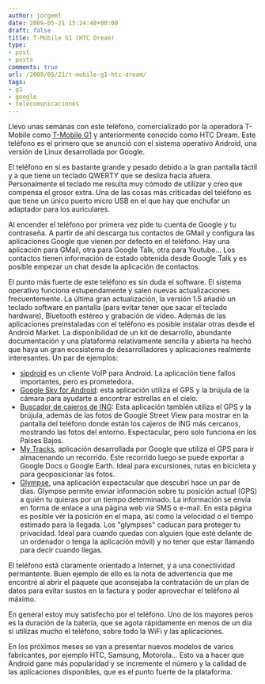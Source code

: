 ```yaml
---
author: jorgeml
date: 2009-05-21 15:24:48+00:00
draft: false
title: T-Mobile G1 (HTC Dream)
type: 
- post
- posts
comments: true
url: /2009/05/21/t-mobile-g1-htc-dream/
tags:
- g1
- google
- telecomunicaciones
---
```


Llevo unas semanas con este teléfono, comercializado por la operadora T-Mobile como [T-Mobile G1](http://www.t-mobileg1.com/) y anteriormente conocido como HTC Dream. Este teléfono es el primero que se anunció con el sistema operativo Android, una versión de Linux desarrollada por Google.

El teléfono en sí es bastante grande y pesado debido a la gran pantalla táctil y a que tiene un teclado QWERTY que se desliza hacia afuera. Personalmente el teclado me resulta muy cómodo de utilizar y creo que compensa el grosor extra. Una de las cosas más criticadas del teléfono es que tiene un único puerto micro USB en el que hay que enchufar un adaptador para los auriculares.

Al encender el teléfono por primera vez pide tu cuenta de Google y tu contraseña. A partir de ahí descarga tus contactos de GMail y configura las aplicaciones Google que vienen por defecto en el teléfono. Hay una aplicación para GMail, otra para Google Talk, otra para Youtube... Los contactos tienen información de estado obtenida desde Google Talk y es posible empezar un chat desde la aplicación de contactos.

El punto más fuerte de este teléfono es sin duda el software. El sistema operativo funciona estupendamente y salen nuevas actualizaciones frecuentemente. La última gran actualización, la versión 1.5 añadió un teclado software en pantalla (para evitar tener que sacar el teclado hardware), Bluetooth estéreo y grabación de vídeo. Además de las aplicaciones preinstaladas con el teléfono es posible instalar otras desde el Android Market. La disponibilidad de un kit de desarrollo, abundante documentación y una plataforma relativamente sencilla y abierta ha hecho que haya un gran ecosistema de desarrolladores y aplicaciones realmente interesantes. Un par de ejemplos:

* [sipdroid](http://sipdroid.org/) es un cliente VoIP para Android. La aplicación tiene fallos importantes, pero es prometedora.
* [Google Sky for Android](http://googlemobile.blogspot.com/2009/05/sky-map-for-android-mobile-planetarium.html): esta aplicación utiliza el GPS y la brújula de la cámara para ayudarte a encontrar estrellas en el cielo.
* [Buscador de cajeros de ING](http://my-android.info/ing-de-la-mano-de-android/): Esta aplicación también utiliza el GPS y la brújula, además de las fotos de Google Street View para mostrar en la pantalla del teléfono donde están los cajeros de ING más cercanos, mostrando las fotos del entorno. Espectacular, pero solo funciona en los Países Bajos.
* [My Tracks](http://mytracks.appspot.com/), aplicación desarrollada por Google que utiliza el GPS para ir almacenando un recorrido. Este recorrido luego se puede exportar a Google Docs o Google Earth. Ideal para excursiones, rutas en bicicleta y para geoposicionar las fotos.
* [Glympse](http://www.glympse.com/), una aplicación espectacular que descubrí hace un par de días. Glympse permite enviar información sobre tu posición actual (GPS) a quién tu quieras por un tiempo determinado. La información se envía en forma de enlace a una página web via SMS o e-mail. En esta página es posible ver la posición en el mapa, así como la velocidad o el tiempo estimado para la llegada. Los "glympses" caducan para proteger tu privacidad. Ideal para cuando quedas con alguien (que esté delante de un ordenador o tenga la aplicación móvil) y no tener que estar llamando para decir cuando llegas.

El teléfono está claramente orientado a Internet, y a una conectividad permantente. Buen ejemplo de ello es la nota de advertencia que me encontré al abrir el paquete que aconsejaba la contratación de un plan de datos para evitar sustos en la factura y poder aprovechar el teléfono al máximo.

En general estoy muy satisfecho por el teléfono. Uno de los mayores peros es la duración de la batería, que se agota rápidamente en menos de un día si utilizas mucho el teléfono, sobre todo la WiFi y las aplicaciones.

En los próximos meses se van a presentar nuevos modelos de varios fabricantes, por ejemplo HTC, Samsung, Motorola... Esto va a hacer que Android gane más popularidad y se incremente el número y la calidad de las aplicaciones disponibles, que es el punto fuerte de la plataforma.
